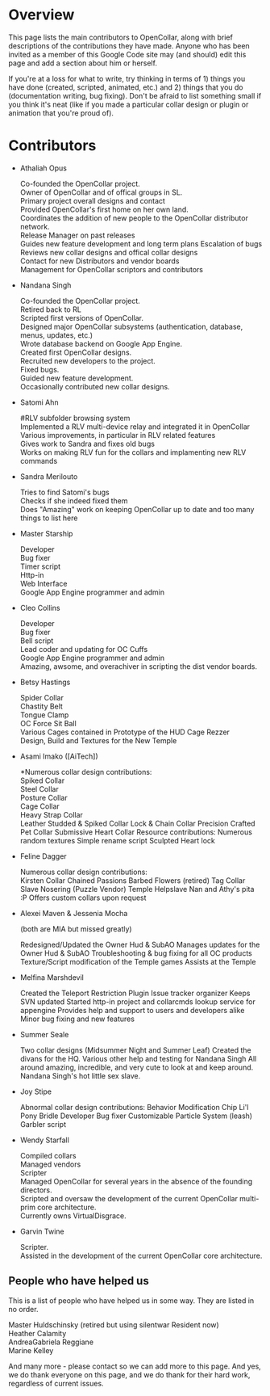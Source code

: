 # Overview

This page lists the main contributors to OpenCollar, along with brief descriptions of the contributions they have made. Anyone who has been invited as a member of this Google Code site may (and should) edit this page and add a section about him or herself.

If you're at a loss for what to write, try thinking in terms of 1) things you have done (created, scripted, animated, etc.) and 2) things that you do (documentation writing, bug fixing). Don't be afraid to list something small if you think it's neat (like if you made a particular collar design or plugin or animation that you're proud of).

# Contributors

* Athaliah Opus

   Co-founded the OpenCollar project.  
   Owner of OpenCollar and of offical groups in SL.  
   Primary project overall designs and contact  
   Provided OpenCollar's first home on her own land.  
   Coordinates the addition of new people to the OpenCollar distributor network.  
   Release Manager on past releases  
   Guides new feature development and long term plans Escalation of bugs  
   Reviews new collar designs and offical collar designs  
   Contact for new Distributors and vendor boards  
   Management for OpenCollar scriptors and contributors  

* Nandana Singh

   Co-founded the OpenCollar project.  
   Retired back to RL  
   Scripted first versions of OpenCollar.  
   Designed major OpenCollar subsystems (authentication, database, menus, updates, etc.)  
   Wrote database backend on Google App Engine.  
   Created first OpenCollar designs.  
   Recruited new developers to the project.  
   Fixed bugs.  
   Guided new feature development.  
   Occasionally contributed new collar designs.  

* Satomi Ahn

   #RLV subfolder browsing system  
   Implemented a RLV multi-device relay and integrated it in OpenCollar  
   Various improvements, in particular in RLV related features  
   Gives work to Sandra and fixes old bugs  
   Works on making RLV fun for the collars and implamenting new RLV commands  

* Sandra Merilouto

   Tries to find Satomi's bugs  
   Checks if she indeed fixed them  
   Does "Amazing" work on keeping OpenCollar up to date and too many things to list here  

* Master Starship

   Developer  
   Bug fixer  
   Timer script  
   Http-in  
   Web Interface  
   Google App Engine programmer and admin  

* Cleo Collins

   Developer  
   Bug fixer  
   Bell script  
   Lead coder and updating for OC Cuffs  
   Google App Engine programmer and admin  
   Amazing, awsome, and overachiver in scripting the dist vendor boards. 

* Betsy Hastings

   Spider Collar  
   Chastity Belt  
   Tongue Clamp  
   OC Force Sit Ball  
   Various Cages contained in Prototype of the HUD Cage Rezzer  
   Design, Build and Textures for the New Temple   

* Asami Imako ([AiTech])

  *Numerous collar design contributions:  
        Spiked Collar  
        Steel Collar  
        Posture Collar  
        Cage Collar  
        Heavy Strap Collar  
        Leather Studded & Spiked Collar
        Lock & Chain Collar
        Precision Crafted Pet Collar
        Submissive Heart Collar 
   Resource contributions:
        Numerous random textures
        Simple rename script
        Sculpted Heart lock 

* Feline Dagger

   Numerous collar design contributions:  
    Kirsten Collar
        Chained Passions
        Barbed Flowers (retired)
        Tag Collar
        Slave Nosering (Puzzle Vendor) 
    Temple Helpslave
    Nan and Athy's pita :P
    Offers custom collars upon request 

* Alexei Maven & Jessenia Mocha

    (both are MIA but missed greatly) 

    Redesigned/Updated the Owner Hud & SubAO
    Manages updates for the Owner Hud & SubAO
    Troubleshooting & bug fixing for all OC products
    Texture/Script modification of the Temple games
    Assists at the Temple 

* Melfina Marshdevil

    Created the Teleport Restriction Plugin
    Issue tracker organizer
    Keeps SVN updated
    Started http-in project and collarcmds lookup service for appengine
    Provides help and support to users and developers alike
    Minor bug fixing and new features 

* Summer Seale

    Two collar designs (Midsummer Night and Summer Leaf)
    Created the divans for the HQ.
    Various other help and testing for Nandana Singh
    All around amazing, incredible, and very cute to look at and keep around.
    Nandana Singh's hot little sex slave. 

* Joy Stipe

    Abnormal collar design contributions:
        Behavior Modification Chip
        Li'l Pony Bridle 
    Developer
    Bug fixer
    Customizable Particle System (leash)
    Garbler script 

* Wendy Starfall 

   Compiled collars  
   Managed vendors  
   Scripter  
   Managed OpenCollar for several years in the absence of the founding directors.   
   Scripted and oversaw the development of the current OpenCollar multi-prim core architecture.  
   Currently owns VirtualDisgrace.   

* Garvin Twine

   Scripter.  
   Assisted in the development of the current OpenCollar core architecture.

## People who have helped us

This is a list of people who have helped us in some way. They are listed in no order.

   Master Huldschinsky (retired but using silentwar Resident now)  
   Heather Calamity  
   AndreaGabriela Reggiane  
   Marine Kelley  

And many more  - please contact so we can add more to this page.  And yes, we do thank everyone on this page, and we do thank for their hard work, regardless of current issues. 

 